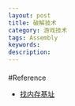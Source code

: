 ```yaml
---
layout: post
title: 破解技术
category: 游戏技术
tags: Assembly
keywords: 
description: 
---
```



####
#Reference

* [找内存基址](http://www.vrbrothers.com/cn/qmacro/qkbase/Home/Detail/f7eabb26-3cdc-415c-ab16-65f03ccb3b11)